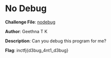 # No Debug

**Challenge File**: [nodebug](Handout/nodebug)  

**Author**: Geethna T K

**Description**: Can you debug this program for me?

**Flag**: inctfj{d3bug_4nt1_d3bug}
